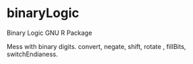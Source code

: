 binaryLogic
===========

Binary Logic GNU R Package

Mess with binary digits. convert, negate, shift, rotate , fillBits, switchEndianess.
